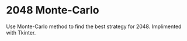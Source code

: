 2048 Monte-Carlo
===========

Use Monte-Carlo method to find the best strategy for 2048.
Implimented with Tkinter.
